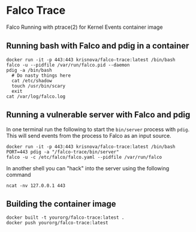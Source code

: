 # Falco Trace
Falco Running with ptrace(2) for Kernel Events container image

## Running bash with Falco and pdig in a container

```
docker run -it -p 443:443 krisnova/falco-trace:latest /bin/bash
falco -u --pidfile /var/run/falco.pid --daemon
pdig -a /bin/bash
  # Do nasty things here
  cat /etc/shadow
  touch /usr/bin/scary
  exit
cat /var/log/falco.log
```

## Running a vulnerable server with Falco and pdig

In one terminal run the following to start the `bin/server` process with `pdig`. This will send events from the process to Falco as an input source. 

```
docker run -it -p 443:443 krisnova/falco-trace:latest /bin/bash
PORT=443 pdig -a "/falco-trace/bin/server"
falco -u -c /etc/falco/falco.yaml --pidfile /var/run/falco
```

In another shell you can "hack" into the server using the following command

```
ncat -nv 127.0.0.1 443
```

## Building the container image

```
docker built -t yourorg/falco-trace:latest .
docker push yourorg/falco-trace:latest
```
